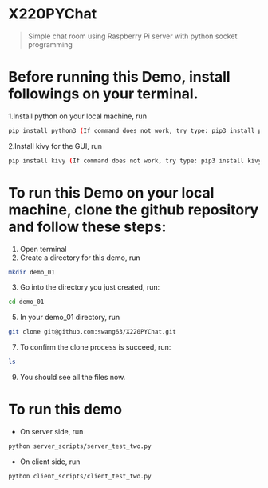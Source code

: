 # X220PYChat
> Simple chat room using Raspberry Pi server with python socket programming

# Before running this Demo, install followings on your terminal.
1.Install python on your local machine, run
```sh
pip install python3 (If command does not work, try type: pip3 install python3)
```
2.Install kivy for the GUI, run
```sh
pip install kivy (If command does not work, try type: pip3 install kivy)
```

# To run this Demo on your local machine, clone the github repository and follow these steps:
1. Open terminal
2. Create a directory for this demo, run
 ```sh 
 mkdir demo_01
 ```
3. Go into the directory you just created, run: 
 ```sh 
 cd demo_01
 ```
5. In your demo_01 directory, run
```sh
git clone git@github.com:swang63/X220PYChat.git
```
7. To confirm the clone process is succeed, run: 
```sh
ls
```
9. You should see all the files now.

# To run this demo
 - On server side, run
 ```sh
 python server_scripts/server_test_two.py
 ```
 - On client side, run
  ```sh
 python client_scripts/client_test_two.py
 ```
 
